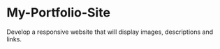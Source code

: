 # My-Portfolio-Site
 Develop a responsive website that will display images, descriptions and links.
